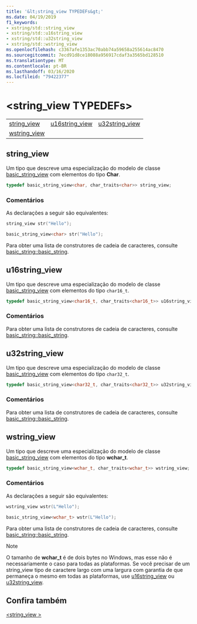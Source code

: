 ```yaml
---
title: '&lt;string_view TYPEDEFs&gt;'
ms.date: 04/19/2019
f1_keywords:
- xstring/std::string_view
- xstring/std::u16string_view
- xstring/std::u32string_view
- xstring/std::wstring_view
ms.openlocfilehash: c3367afe1353ac70abb74a59658a255614ac8470
ms.sourcegitcommit: 7ecd91d8ce18088a956917cdaf3a3565bd128510
ms.translationtype: MT
ms.contentlocale: pt-BR
ms.lasthandoff: 03/16/2020
ms.locfileid: "79422377"
---
```

# <a name="ltstring_viewgt-typedefs"></a>&lt;string_view TYPEDEFs&gt;

||||
|-|-|-|
|[string_view](#string_view)|[u16string_view](#u16string_view)|[u32string_view](#u32string_view)|
|[wstring_view](#wstring_view)|

## <a name="string_view"></a>string_view

Um tipo que descreve uma especialização do modelo de classe [basic_string_view](../standard-library/basic-string-view-class.md) com elementos do tipo **Char**.

```cpp
typedef basic_string_view<char, char_traits<char>> string_view;
```

### <a name="remarks"></a>Comentários

As declarações a seguir são equivalentes:

```cpp
string_view str("Hello");

basic_string_view<char> str("Hello");
```

Para obter uma lista de construtores de cadeia de caracteres, consulte [basic_string::basic_string](../standard-library/basic-string-class.md#basic_string).

## <a name="u16string_view"></a>u16string_view

Um tipo que descreve uma especialização do modelo de classe [basic_string_view](../standard-library/basic-string-view-class.md) com elementos do tipo `char16_t`.

```cpp
typedef basic_string_view<char16_t, char_traits<char16_t>> u16string_view;
```

### <a name="remarks"></a>Comentários

Para obter uma lista de construtores de cadeia de caracteres, consulte [basic_string::basic_string](../standard-library/basic-string-class.md#basic_string).

## <a name="u32string_view"></a>u32string_view

Um tipo que descreve uma especialização do modelo de classe [basic_string_view](../standard-library/basic-string-view-class.md) com elementos do tipo `char32_t`.

```cpp
typedef basic_string_view<char32_t, char_traits<char32_t>> u32string_view;
```

### <a name="remarks"></a>Comentários

Para obter uma lista de construtores de cadeia de caracteres, consulte [basic_string::basic_string](../standard-library/basic-string-class.md#basic_string).

## <a name="wstring_view"></a>wstring_view

Um tipo que descreve uma especialização do modelo de classe [basic_string_view](../standard-library/basic-string-view-class.md) com elementos do tipo **wchar_t**.

```cpp
typedef basic_string_view<wchar_t, char_traits<wchar_t>> wstring_view;
```

### <a name="remarks"></a>Comentários

As declarações a seguir são equivalentes:

```cpp
wstring_view wstr(L"Hello");

basic_string_view<wchar_t> wstr(L"Hello");
```

Para obter uma lista de construtores de cadeia de caracteres, consulte [basic_string::basic_string](../standard-library/basic-string-class.md#basic_string).

> [!NOTE]
> O tamanho de **wchar_t** é de dois bytes no Windows, mas esse não é necessariamente o caso para todas as plataformas. Se você precisar de um string_view tipo de caractere largo com uma largura com garantia de que permaneça o mesmo em todas as plataformas, use [u16string_view](../standard-library/string-view-typedefs.md#u16string_view) ou [u32string_view](../standard-library/string-view-typedefs.md#u32string_view).

## <a name="see-also"></a>Confira também

[\<string_view >](../standard-library/string-view.md)
